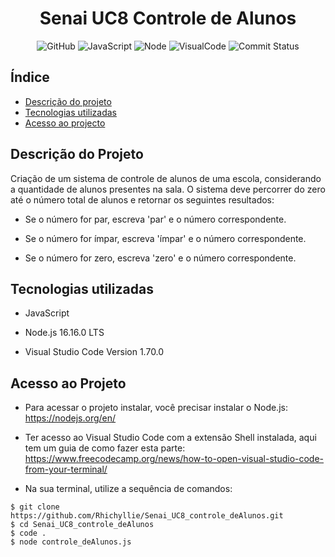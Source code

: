 <h1 align="center"> Senai UC8 Controle de Alunos </h1>

<div align="center">

![GitHub](https://badges.aleen42.com/src/github.svg)
![JavaScript](https://badges.aleen42.com/src/javascript.svg)
![Node](https://badges.aleen42.com/src/node.svg)
![VisualCode](https://badges.aleen42.com/src/visual_studio_code.svg)
![Commit Status](https://img.shields.io/github/commit-status/rhichyllie/Senai_UC8_controle_deAlunos/main/7a7e98a29af44e5a6cb83b4f675cd00b4438b739?color=%2300FFDA&style=plastic)

</div>

## Índice
* [Descrição do projeto](#descricao-do-projeto)
* [Tecnologias utilizadas](#tecnologias-utilizadas)
* [Acesso ao projecto](#acesso-ao-projeto)

## Descrição do Projeto
Criação de um sistema de controle de alunos de uma escola, considerando a quantidade de alunos presentes na sala. O sistema deve percorrer do zero até o número total de alunos e retornar os seguintes resultados:

- Se o número for par, escreva 'par' e o número correspondente.

- Se o número for ímpar, escreva 'ímpar' e o número correspondente.

- Se o número for zero, escreva 'zero' e o número correspondente.

## Tecnologias utilizadas
* JavaScript

* Node.js 16.16.0 LTS

* Visual Studio Code Version 1.70.0

## Acesso ao Projeto
- Para acessar o projeto instalar, você precisar instalar o Node.js: https://nodejs.org/en/

- Ter acesso ao Visual Studio Code com a extensão Shell instalada, aqui tem um guia de como fazer esta parte: https://www.freecodecamp.org/news/how-to-open-visual-studio-code-from-your-terminal/

- Na sua terminal, utilize a sequência de comandos:

```
$ git clone https://github.com/Rhichyllie/Senai_UC8_controle_deAlunos.git
$ cd Senai_UC8_controle_deAlunos
$ code .
$ node controle_deAlunos.js
```
